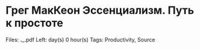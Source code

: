 # Грег МакКеон Эссенциализм. Путь к простоте

Files: __.___.pdf
Left:  day(s) 0 hour(s) 
Tags: Productivity, Source